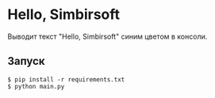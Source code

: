 # Hello, Simbirsoft
Выводит текст "Hello, Simbirsoft" синим цветом в консоли.
## Запуск
```
$ pip install -r requirements.txt
$ python main.py
```